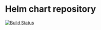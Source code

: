 # Helm chart repository

[![Build Status](https://travis-ci.org/nlnwa/charts.svg?branch=master)](https://travis-ci.org/nlnwa/charts)
